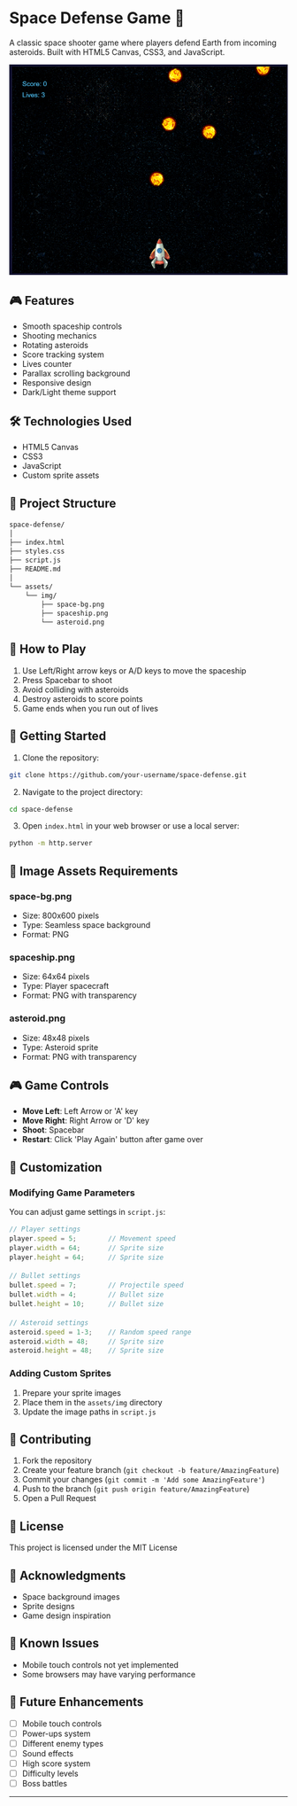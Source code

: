 # Space Defense Game 🚀

A classic space shooter game where players defend Earth from incoming asteroids. Built with HTML5 Canvas, CSS3, and JavaScript.

![Space Defense Game](assets/img/game-preview.png)

## 🎮 Features

- Smooth spaceship controls
- Shooting mechanics
- Rotating asteroids
- Score tracking system
- Lives counter
- Parallax scrolling background
- Responsive design
- Dark/Light theme support

## 🛠️ Technologies Used

- HTML5 Canvas
- CSS3
- JavaScript
- Custom sprite assets

## 📁 Project Structure

```
space-defense/
│
├── index.html
├── styles.css
├── script.js
├── README.md
│
└── assets/
    └── img/
        ├── space-bg.png
        ├── spaceship.png
        └── asteroid.png
```

## 🎯 How to Play

1. Use Left/Right arrow keys or A/D keys to move the spaceship
2. Press Spacebar to shoot
3. Avoid colliding with asteroids
4. Destroy asteroids to score points
5. Game ends when you run out of lives

## 🚀 Getting Started

1. Clone the repository:
```bash
git clone https://github.com/your-username/space-defense.git
```

2. Navigate to the project directory:
```bash
cd space-defense
```

3. Open `index.html` in your web browser or use a local server:
```bash
python -m http.server
```

## 🎨 Image Assets Requirements

### space-bg.png
- Size: 800x600 pixels
- Type: Seamless space background
- Format: PNG

### spaceship.png
- Size: 64x64 pixels
- Type: Player spacecraft
- Format: PNG with transparency

### asteroid.png
- Size: 48x48 pixels
- Type: Asteroid sprite
- Format: PNG with transparency

## 🎮 Game Controls

- **Move Left**: Left Arrow or 'A' key
- **Move Right**: Right Arrow or 'D' key
- **Shoot**: Spacebar
- **Restart**: Click 'Play Again' button after game over

## 🔧 Customization

### Modifying Game Parameters
You can adjust game settings in `script.js`:

```javascript
// Player settings
player.speed = 5;        // Movement speed
player.width = 64;       // Sprite size
player.height = 64;      // Sprite size

// Bullet settings
bullet.speed = 7;        // Projectile speed
bullet.width = 4;        // Bullet size
bullet.height = 10;      // Bullet size

// Asteroid settings
asteroid.speed = 1-3;    // Random speed range
asteroid.width = 48;     // Sprite size
asteroid.height = 48;    // Sprite size
```

### Adding Custom Sprites
1. Prepare your sprite images
2. Place them in the `assets/img` directory
3. Update the image paths in `script.js`

## 🤝 Contributing

1. Fork the repository
2. Create your feature branch (`git checkout -b feature/AmazingFeature`)
3. Commit your changes (`git commit -m 'Add some AmazingFeature'`)
4. Push to the branch (`git push origin feature/AmazingFeature`)
5. Open a Pull Request

## 📝 License

This project is licensed under the MIT License 
## 👏 Acknowledgments

- Space background images
- Sprite designs
- Game design inspiration

## 🐛 Known Issues

- Mobile touch controls not yet implemented
- Some browsers may have varying performance

## 📱 Future Enhancements

- [ ] Mobile touch controls
- [ ] Power-ups system
- [ ] Different enemy types
- [ ] Sound effects
- [ ] High score system
- [ ] Difficulty levels
- [ ] Boss battles

---



